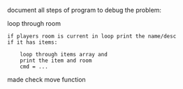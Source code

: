 document all steps of program to debug the problem:

loop through room

    if players room is current in loop print the name/desc
    if it has items:

        loop through items array and 
        print the item and room 
        cmd = ...
        




made check move function